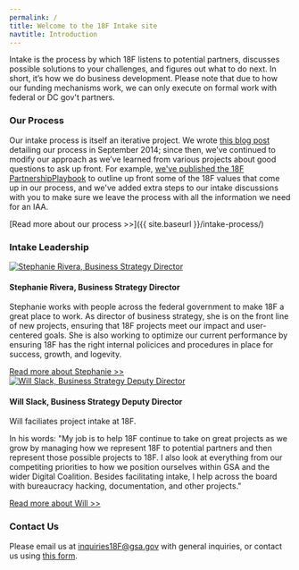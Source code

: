 ```yaml
---
permalink: /
title: Welcome to the 18F Intake site
navtitle: Introduction
---
```


Intake is the process by which 18F listens to potential partners,
discusses possible solutions to your challenges, and figures out what to
do next. In short, it’s how we do business development. Please note that due to how our funding mechanisms work, we can only execute on formal work with federal or DC gov't partners.

### Our Process

Our intake process is itself an iterative project. We wrote [this blog post](https://18f.gsa.gov/2014/09/18/getting-to-work-for-the-american-people/) detailing our process in September 2014; since then, we’ve continued to modify our approach as we’ve learned from various projects about good questions to ask up front. For example, [we've published the 18F PartnershipPlaybook](https://18f.gsa.gov/2015/11/19/delivery-partnership-playbook/) to outline up front some of the 18F values that come up in our process, and we've added extra steps to our intake discussions with you to make sure we leave the process with all the information we need for an IAA.

[Read more about our process >>]({{ site.baseurl }}/intake-process/)

### Intake Leadership

<a href="https://18f.gsa.gov/team/stephanierivera/" target="_blank" class="team-img">
  <img src="https://18f.gsa.gov/assets/images/team/stephanierivera.jpg" alt="Stephanie Rivera, Business Strategy Director">
</a>

#### Stephanie Rivera, Business Strategy Director

Stephanie works with people across the federal government to make 18F a great place to work. As director of business strategy, she is on the front line of new projects, ensuring that 18F projects meet our impact and user-centered goals. She is also working to optimize our current performance by ensuring 18F has the right internal policices and procedures in place for success, growth, and logevity.

<a href="https://18f.gsa.gov/team/stephanierivera/" target="_blank">
  Read more about Stephanie >>
</a>

<a href="https://18f.gsa.gov/team/will/" target="_blank" class="team-img">
  <img src="https://18f.gsa.gov/assets/images/team/will.jpg" alt="Will Slack, Business Strategy Deputy Director">
</a>

#### Will Slack, Business Strategy Deputy Director

Will faciliates project intake at 18F.

In his words: "My job is to help 18F continue to take on great projects as we grow by managing how we represent 18F to potential partners and then represent those possible projects to 18F. I also look at everything from our competiting priorities to how we position ourselves within GSA and the wider Digital Coalition. Besides facilitating intake, I help across the board with bureaucracy hacking, documentation, and other projects."

<a href="https://18f.gsa.gov/team/will/" target="_blank">
  Read more about Will >>
</a>

### Contact Us
Please email us at
[inquiries18F@gsa.gov](mailto:inquiries18f@gsa.gov) with general
inquiries, or contact us using [this
form](https://docs.google.com/a/gsa.gov/forms/d/1CDATOcmHy5HO2-pfPaG5cunVP7Wk5VCBsKommRmztLM/viewform).
